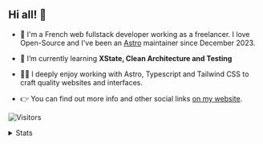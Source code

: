 ## Hi all! 👋

- 🔭 I'm a French web fullstack developer working as a freelancer. I love Open-Source and I've been an [Astro](https://github.com/withastro) maintainer since December 2023.

- 🌱 I’m currently learning **XState, Clean Architecture and Testing**

- 👨‍💻 I deeply enjoy working with Astro, Typescript and Tailwind CSS to craft quality websites and interfaces.

- 👉 You can find out more info and other social links [on my website](https://florian-lefebvre.dev).

![Visitors](https://visitor-badge.laobi.icu/badge?page_id=florian-lefebvre&title=Visitors&format=true)

<details>

  <summary>Stats</summary>

  <p align="left"> <a href="https://github.com/ryo-ma/github-profile-trophy"><img src="https://github-profile-trophy.vercel.app/?username=florian-lefebvre&theme=onedark" alt="florian-lefebvre" /></a> </p>
  
</details>
